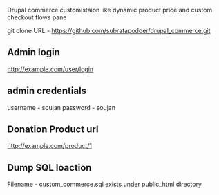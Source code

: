 Drupal commerce customistaion like dynamic product price and custom checkout flows pane

git clone URL - https://github.com/subratapodder/drupal_commerce.git

Admin login
---------------

http://example.com/user/login

admin credentials 
------------------
username - soujan
password - soujan

Donation Product url
--------------------
http://example.com/product/1

Dump SQL loaction
-------------------
Filename - custom_commerce.sql  exists under public_html directory
